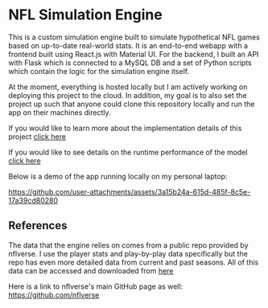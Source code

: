 # NFL Simulation Engine
This is a custom simulation engine built to simulate hypothetical NFL games based on up-to-date real-world stats. It is an end-to-end webapp with a frontend
built using React.js with Material UI. For the backend, I built an API with Flask which is connected to a MySQL DB and a set of Python scripts
which contain the logic for the simulation engine itself.

At the moment, everything is hosted locally but I am actively working on deploying this project to the cloud. In addition, my goal is to also set the
project up such that anyone could clone this repository locally and run the app on their machines directly. 

If you would like to learn more about the implementation details of this project [click here](implementation-details.md)

If you would like to see details on the runtime performance of the model [click here](perf-test.md)

Below is a demo of the app running locally on my personal laptop:

https://github.com/user-attachments/assets/3a15b24a-615d-485f-8c5e-17a39cd80280

## References
The data that the engine relies on comes from a public repo provided by nflverse. I use the player stats and play-by-play data specifically
but the repo has even more detailed data from current and past seasons. All of this data can be accessed and downloaded from [here](https://github.com/nflverse/nflverse-data/releases)

Here is a link to nflverse's main GitHub page as well: https://github.com/nflverse
